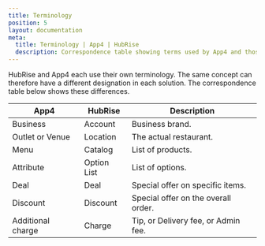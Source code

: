 ```yaml
---
title: Terminology
position: 5
layout: documentation
meta:
  title: Terminology | App4 | HubRise
  description: Correspondence table showing terms used by App4 and those used on HubRise for the same concept. Connect apps and synchronise your data.
---
```


HubRise and App4 each use their own terminology. The same concept can therefore have a different designation in each solution. The correspondence table below shows these differences.

| App4              | HubRise     | Description                         |
| ----------------- | ----------- | ----------------------------------- |
| Business          | Account     | Business brand.                     |
| Outlet or Venue   | Location    | The actual restaurant.              |
| Menu              | Catalog     | List of products.                   |
| Attribute         | Option List | List of options.                    |
| Deal              | Deal        | Special offer on specific items.    |
| Discount          | Discount    | Special offer on the overall order. |
| Additional charge | Charge      | Tip, or Delivery fee, or Admin fee. |
